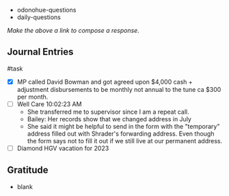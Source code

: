 - odonohue-questions
- daily-questions

*Make the above a link to compose a response.*
## Journal Entries
#task
- [x]  MP called David Bowman and got agreed upon $4,000 cash + adjustment disbursements to be monthly not annual to the tune ca $300 per month.
- [ ] Well Care 10:02:23 AM
	- She transferred me to supervisor since I am a repeat call.
	- Bailey: Her records show that we changed address in July
	- She said it might be helpful to send in the form with the "temporary" address filled out with Shrader's forwarding address. Even though the form says not to fill it out if we still live at our permanent address.
- [ ] Diamond HGV vacation for 2023

## Gratitude
- blank


